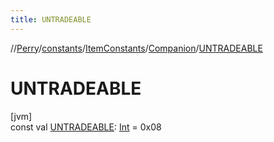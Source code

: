 ```yaml
---
title: UNTRADEABLE
---
```

//[Perry](../../../../index.html)/[constants](../../index.html)/[ItemConstants](../index.html)/[Companion](index.html)/[UNTRADEABLE](-u-n-t-r-a-d-e-a-b-l-e.html)



# UNTRADEABLE



[jvm]\
const val [UNTRADEABLE](-u-n-t-r-a-d-e-a-b-l-e.html): [Int](https://kotlinlang.org/api/latest/jvm/stdlib/kotlin/-int/index.html) = 0x08




